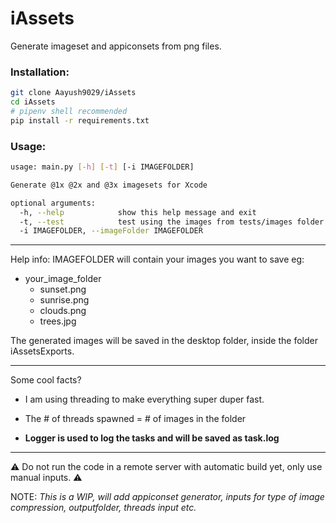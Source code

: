 # iAssets
Generate imageset and appiconsets from png files.

### Installation:

```bash
git clone Aayush9029/iAssets
cd iAssets
# pipenv shell recommended
pip install -r requirements.txt
```


### Usage:

```bash
usage: main.py [-h] [-t] [-i IMAGEFOLDER]

Generate @1x @2x and @3x imagesets for Xcode

optional arguments:
  -h, --help            show this help message and exit
  -t, --test            test using the images from tests/images folder
  -i IMAGEFOLDER, --imageFolder IMAGEFOLDER
 ```

---

Help info: 
  IMAGEFOLDER will contain your images you want to save eg:
  
  - your_image_folder
    -  sunset.png
    -  sunrise.png
    -  clouds.png
    -  trees.jpg
    
  
  The generated images will be saved in the desktop folder, inside the folder iAssetsExports.
 
---

Some cool facts?

- I am using threading to make everything super duper fast.
 
- The # of threads spawned = # of images in the folder

- **Logger is used to log the tasks and will be saved as task.log**

 --- 
 
⚠️ Do not run the code in a remote server with automatic build yet, only use manual inputs. ⚠️

NOTE: *This is a WIP, will add appiconset generator, inputs for type of image compression, outputfolder, threads input etc.*


 

 
